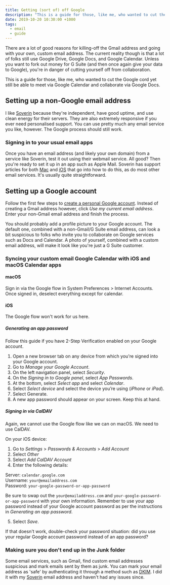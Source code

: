 ```yaml
---
title: Getting (sort of) off Google
description: "This is a guide for those, like me, who wanted to cut the Google cord yet still be able to receive Google Calendar invitations and collaborate on Google Docs."
date: 2019-10-20 10:30:00 +1000
tags:
  - email
  - guide
---
```


There are a lot of good reasons for killing-off the Gmail address and going with your own, custom email address. The current reality though is that a lot of folks still use Google Drive, Google Docs, and Google Calendar. Unless you want to fork out money for G Suite (and then once again give your data to Google), you're in danger of cutting yourself off from collaboration.

This is a guide for those, like me, who wanted to cut the Google cord yet still be able to meet via Google Calendar and collaborate via Google Docs.

## Setting up a non-Google email address
I like [Soverin](http://soverin.net) because they're independent, have good uptime, and use clean energy for their servers. They are also extremely responsive if you ever need personalised support. You can use pretty much any email service you like, however. The Google process should still work.

### Signing in to your usual email apps
Once you have an email address (and likely your own domain) from a service like Soverin, test it out using their webmail service. All good? Then you're ready to set it up in an app such as Apple Mail. Soverin has support articles for both [Mac](https://support.soverin.net/hc/en-us/articles/115004812134-Setup-Soverin-on-your-Mac-with-Apple-Mail) and [iOS](https://support.soverin.net/hc/en-us/articles/115004812134-Setup-Soverin-on-your-Mac-with-Apple-Mail) that go into how to do this, as do most other email services. It's usually quite straightforward.

## Setting up a Google account
Follow the first few steps to [create a personal Google account](https://accounts.google.com/). Instead of creating a Gmail address however, click _Use my current email address_. Enter your non-Gmail email address and finish the process.

You should probably add a profile picture to your Google account. The default one, combined with a non-Gmail/G Suite email address, can look a bit suspicious to folks who invite you to collaborate on Google services such as Docs and Calendar. A photo of yourself, combined with a custom email address, will make it look like you're just a G Suite customer.

### Syncing your custom email Google Calendar with iOS and macOS Calendar apps
#### macOS
Sign in via the Google flow in System Preferences > Internet Accounts. Once signed in, deselect everything except for calendar.

#### iOS
The Google flow won't work for us here.

##### Generating an app password
Follow this guide if you have 2-Step Verification enabled on your Google account.

1. Open a new browser tab on any device from which you're signed into your Google account.
1. Go to _Manage your Google Account_.
2. On the left navigation panel, select _Security_.
3. On the _Signing in to Google panel_, select _App Passwords_.
3. At the bottom, select _Select app_ and select _Calendar_.
4. Select _Select device_ and select the device you’re using (_iPhone_ or _iPad_).
5. Select Generate.
6. A new app password should appear on your screen. Keep this at hand.

##### Signing in via CalDAV
Again, we cannot use the Google flow like we can on macOS. We need to use CalDAV.

On your iOS device:

1. Go to _Settings_ > _Passwords & Accounts_ > _Add Account_
2. Select _Other_
3. Select _Add CalDAV Account_
4. Enter the following details:

Server: `calendar.google.com`<br>
Username: `your@emailaddress.com`<br>
Password: `your-google-password-or-app-password`

Be sure to swap out the `your@emailaddress.com` and `your-google-password-or-app-password` with your own information. Remember to use your app password instead of your Google account password as per the instructions in _Generating an app password_.

5. Select _Save_.

If that doesn't work, double-check your password situation: did you use your regular Google account password instead of an app password?

### Making sure you don't end up in the Junk folder
Some email services, such as Gmail, find custom email addresses suspicious and mark emails sent by them as junk. You can mark your email address as 'safe' by authenticating it through a method such as [DKIM](https://en.wikipedia.org/wiki/DomainKeys_Identified_Mail). I did it with my [Soverin](https://support.soverin.net/hc/en-us/articles/360000213874-Setup-DKIM) email address and haven't had any issues since.